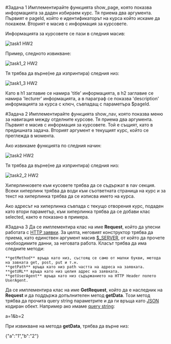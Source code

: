 #Задача 1
Имплементирайте функцията show_page, която показва информацията за даден избираем курс. Тя приема два аргумента. Първият е pageId, който е идентификаторът на курса който искаме да покажем. Вторият е масив с информация за курсовете.

Информацията за курсовете се пази в следния масив:

![task1 HW2](https://cloud.githubusercontent.com/assets/8988578/19660965/8e469862-9a3a-11e6-8660-6707de5bd05f.png)

Пример, следното извикване:

![task1_2 HW2](https://cloud.githubusercontent.com/assets/8988578/19661109/1661e2e2-9a3b-11e6-89f2-fd8eecc04cf6.png)

Тя трябва да върне(не да изпринтира) следния низ:

![task1_3 HW2](https://cloud.githubusercontent.com/assets/8988578/19661110/167122ac-9a3b-11e6-9292-ebe2ad9de5e2.png)

Като в h1 заглавие се намира 'title' информацията, в h2 заглавие се намира 'lecturer' информацията, а в параграф се показва 'description' информацията за курса с ключ, съвпадащ с параметъра $pageId.

#Задача 2
Имплементирайте функцията show_nav, която показва меню за навигация между отделните курсове. Тя приема два аргумента. Първият е масив с информация за курсовете. Той е същият, като в предишната задача. Вторият аргумент е текущият курс, който се преглежда в момента.

Ако извикаме функцията по следния начин:

![task2 HW2](https://cloud.githubusercontent.com/assets/8988578/19661240/a5ea8edc-9a3b-11e6-805b-028d2ee175d6.png)

Тя трябва да върне(не да изпринтира) следния низ:

![task2_2 HW2](https://cloud.githubusercontent.com/assets/8988578/19661241/a5ec607c-9a3b-11e6-9f1c-55518a8f949b.png)

Хиперлинковете към кусовете трябва да се съдържат в nav секция. Всеки хиперлинк трябва да води към съответната страница на курс и за текст на хиперлинка трябва да се изписва името на курса.

Ако адресът на хиперлинка съвпада с текущо отворения курс, подаден като втори параметър, към хиперлинка трябва да се добави клас selected, както е показано в примера.

#Задача 3
Да се имплементира клас на име **Request**, който да улесни работата с [HTTP заявки](https://www.w3.org/Protocols/rfc2616/rfc2616-sec5.html). За целта, неговият конструктор трябва да приема, като единствен аргумент масив [$_SERVER](http://php.net/manual/en/reserved.variables.server.php), от който да прочете необходимите данни, за неговата работа. Класът трябва да има следните методи:

    **getMethod** връща като низ, състоящ се само от малки букви, метода на завката get, post, put и т.н.
    **getPath** връща като низ path частта на адреса на заявката.
    **getURL** връща като низ целия адрес на заявката.
    **getUserAgent** връща като низ съдържанието на HTTP Header полето UserAgent.

Да се имплементира клас на име **GetRequest**, който да е наследник на **Request** и да поддържа допълнителен метод **getData**. Този метод трябва да прочита query string параметрите и да ги връща като [JSON](http://www.json.org/) кодиран обект. Например ако имаме [query string](https://en.wikipedia.org/wiki/Query_string):

а=1&b=2

При извикване на метода **getData**, трябва да върне низ:

{"a":"1","b":"2"}
